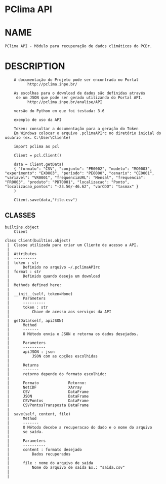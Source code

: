 
# PClima API

# NAME
    PClima API - Módulo para recuperação de dados climáticos do PCBr.

# DESCRIPTION
        A documentação do Projeto pode ser encontrada no Portal
              http://pclima.inpe.br/
         
        As escolhas para o download de dados são definidas através 
         de um JSON que pode ser gerado utilizando do Portal API.
              http://pclima.inpe.br/analise/API
     
        versão do Python em que foi testada: 3.6
         
        exemplo de uso da API
    
        Token: consultar a documentação para a geração do Token
        Em Windows colocar o arquivo .pclimaAPIrc no diretório inicial do usuário (ex. C:\User\Cliente)

        import pclima as pcl
    
        Client = pcl.Client()
    
        data = Client.getData(
        { "formato": "CSV", "conjunto": "PR0002", "modelo": "MO0003", "experimento": "EX0003", "periodo": "PE0000", "cenario": "CE0001", "variavel": "VR0001", "frequenciaURL": "Mensal", "frequencia": "FR0003", "produto": "PDT0001", "localizacao": "Ponto", "localizacao_pontos": "-23.56/-46.62", "varCDO": "tasmax" }
        )
    
        Client.save(data,"file.csv")

## CLASSES
    builtins.object
        Client
    
    class Client(builtins.object)
     |  Classe utilizada para criar um Cliente de acesso a API.
     |  
     |  Attributes
     |  ----------
     |  token : str
     |      Definido no arquivo ~/.pclimaAPIrc
     |  format : str
     |      Definido quando deseja um download
     |  
     |  Methods defined here:
     |  
     |  __init__(self, token=None)
     |      Parameters
     |      ----------
     |      token : str
     |          Chave de acesso aos serviços da API
     |  
     |  getData(self, apiJSON)
     |      Method
     |      -------
     |      O Método envia o JSON e retorna os dados desejados.  
     |      
     |      Parameters
     |      ----------
     |      apiJSON : json
     |          JSON com as opções escolhidas
     |      
     |      Returns
     |      -------
     |      retorno depende do formato escolhido:
     |      
     |      Formato             Retorno:
     |      NetCDF              XArray
     |      CSV                 DataFrame
     |      JSON                DataFrame
     |      CSVPontos           DataFrame
     |      CSVPontosTransposta DataFrame
     |  
     |  save(self, content, file)
     |      Method
     |      -------
     |      O Método decebe a recuperacao do dado e o nome do arquivo
     |      se saída.
     |      
     |      Parameters
     |      ----------
     |      content : formato desejado
     |          Dados recuperados
     |      
     |      file : nome do arquivo de saída
     |          Nome do arquivo de saída Ex.: "saida.csv"
     |  
     | 




